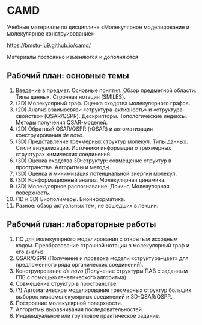 # CAMD

Учебные материалы по дисциплине &laquo;Молекулярное моделирование и молекулярное конструирование&raquo;

https://bmstu-iu9.github.io/camd/

Материалы постоянно изменяются и дополняются

## Рабочий план: основные темы

1. Введение в предмет. Основные понятия. Обзор предметной области. Типы данных. Строчная нотация (SMILES).
2. (2D)  Молекулярный граф. Оценка сходства молекулярного графов.
3. (2D) Анализ взаимосвязи &laquo;структура&ndash;активность&raquo; и &laquo;структура&ndash;свойство&raquo; (QSAR/QSPR). Дескрипторы. Топологические индексы. Методы получения QSAR-моделей.
4. (2D) Обратный QSAR/QSPR (rQSAR) и автоматизация конструирования *de novo*.
5. (3D) Представление трехмерных структур молекул. Типы данных. Стили визуализации. Источники информации о трехмерных структурах химических соединений.
6. (3D) Оценка сходства 3D-структур: совмещение структур в пространстве. Алгоритмы и методы.
7. (3D) Оценка и минимизация потенциальной энергии молекул.
8. (3D) Конформационный анализ. Молекулярная динамика.
9. (3D) Молекулярное распознавание. Докинг. Молекулярная поверхность.
10. (1D и 3D) Биополимеры. Биоинформатика.
11. Разное: обзор актуальных тем, не вошедших в лекции.

## Рабочий план: лабораторные работы

1. ПО для молекулярного моделирования с открытым исходным кодом. Преобразование строчной нотации в молекулярный граф и его анализ.
2. QSAR/QSPR (Получение и проверка модели &laquo;структура&ndash;цвет&raquo; для предложенного ряда органических соединений).
3. Конструирование *de novo* (Получение структуры ПАВ с заданным ГЛБ с помощью генетического алгоритма).
4. Совмещение структур в пространстве. 
5. (?) Автоматическое моделирование трехмерных структур больших выборок низкомолекулярных соединений и 3D-QSAR/QSPR.
6. Построение молекулярной поверхности.
7. Алгоритмы выравнивания последовательностей.
8. Индивидуальное или групповое практическое задание.
